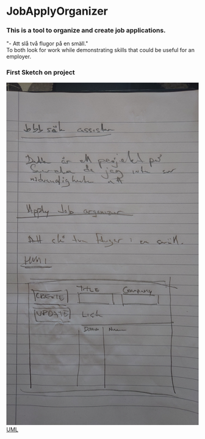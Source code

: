 # JobApplyOrganizer
### This is a tool to organize and create job applications.

"- Att slå två flugor på en smäll." </br>
To both look for work while demonstrating skills that could be useful for an employer.

### First Sketch on project
![Skiss](Pictures/20241003_100144.JPG)
</br>
[UML](https://github.com/KarlqvistLars/JobApplyOrganizer/blob/main/UML/UML_JobApplyOrganizer_20241003.pdf)
